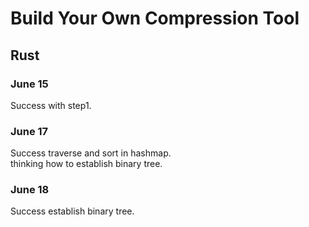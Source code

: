 # Build Your Own Compression Tool

## Rust

### June 15

Success with step1.<br>

### June 17

Success traverse and sort in hashmap.<br>
thinking how to establish binary tree.<br>

### June 18

Success establish binary tree.<br>

